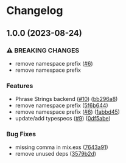 # Changelog

## 1.0.0 (2023-08-24)


### ⚠ BREAKING CHANGES

* remove namespace prefix ([#6](https://github.com/cschmatzler/idiom/issues/6))
* remove namespace prefix

### Features

* Phrase Strings backend ([#10](https://github.com/cschmatzler/idiom/issues/10)) ([bb296a8](https://github.com/cschmatzler/idiom/commit/bb296a8b54bd57f9a3a6b01698c9752e66dc3a65))
* remove namespace prefix ([5f6b644](https://github.com/cschmatzler/idiom/commit/5f6b64472db9a06438da0d79c887c53058d2e2f9))
* remove namespace prefix ([#6](https://github.com/cschmatzler/idiom/issues/6)) ([1abbd45](https://github.com/cschmatzler/idiom/commit/1abbd455f7a41f2c450eccb71c33aece67e6d117))
* update/add typespecs ([#9](https://github.com/cschmatzler/idiom/issues/9)) ([0df5abe](https://github.com/cschmatzler/idiom/commit/0df5abe968fdceb1d8469bc92cef90c945f37109))


### Bug Fixes

* missing comma in mix.exs ([7643a91](https://github.com/cschmatzler/idiom/commit/7643a9151d1f6f9922607e86d2e8b925f7f9cb52))
* remove unused deps ([3579b2d](https://github.com/cschmatzler/idiom/commit/3579b2df16b12c4f53cd054585d7a48caca2d5e4))
